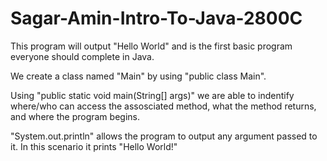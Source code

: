 # Sagar-Amin-Intro-To-Java-2800C

This program will output "Hello World" and is the first basic program everyone should complete in Java.

We create a class named "Main" by using "public class Main".

Using "public static void main(String[] args)" we are able to indentify where/who can access the assosciated method, what the method returns, and where the program begins.

"System.out.println" allows the program to output any argument passed to it. In this scenario it prints "Hello World!" 

